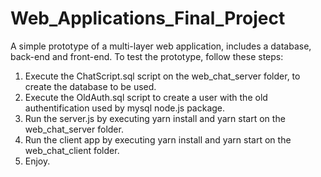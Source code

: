 # Web_Applications_Final_Project
A simple prototype of a multi-layer web application, includes a database, back-end and front-end.
To test the prototype, follow these steps:
  1. Execute the ChatScript.sql script on the web_chat_server folder, to create the database to be used.
  2. Execute the OldAuth.sql script to create a user with the old authentification used by mysql node.js package.
  3. Run the server.js by executing yarn install and yarn start on the web_chat_server folder.
  4. Run the client app by executing yarn install and yarn start on the web_chat_client folder.
  5. Enjoy.

